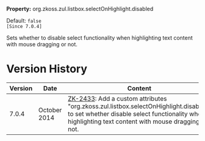 **Property:** org.zkoss.zul.listbox.selectOnHighlight.disabled

Default: `false`  
`[Since 7.0.4]`

Sets whether to disable select functionality when highlighting text
content with mouse dragging or not.

# Version History

| Version | Date         | Content                                                                                                                                                                                                                               |
|---------|--------------|---------------------------------------------------------------------------------------------------------------------------------------------------------------------------------------------------------------------------------------|
| 7.0.4   | October 2014 | [ZK-2433](http://tracker.zkoss.org/browse/ZK-2433): Add a custom attributes "org.zkoss.zul.listbox.selectOnHighlight.disabled" to set whether disable select functionality when highlighting text content with mouse dragging or not. |
